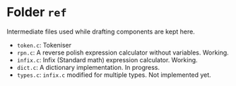# Folder `ref`
Intermediate files used while drafting components are kept here.

- `token.c`: Tokeniser
- `rpn.c`: A reverse polish expression calculator without variables. Working.
- `infix.c`: Infix (Standard math) expression calculator. Working.
- `dict.c`: A dictionary implementation. In progress.
- `types.c`: `infix.c` modified for multiple types. Not implemented yet.
